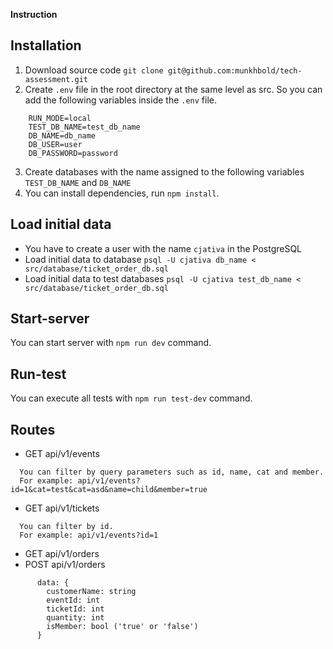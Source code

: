 **Instruction**
## Installation

1. Download source code `git clone git@github.com:munkhbold/tech-assessment.git`
2. Create `.env` file in the root directory at the same level as src. So you can add the following variables inside the `.env` file.
```
    RUN_MODE=local
    TEST_DB_NAME=test_db_name
    DB_NAME=db_name
    DB_USER=user
    DB_PASSWORD=password
```
3. Create databases with the name assigned to the following variables `TEST_DB_NAME` and `DB_NAME`
4. You can install dependencies, run `npm install`.

## Load initial data
- You have to create a user with the name `cjativa` in the PostgreSQL
- Load initial data to database `psql -U cjativa db_name < src/database/ticket_order_db.sql`
- Load initial data to test databases `psql -U cjativa test_db_name < src/database/ticket_order_db.sql`

## Start-server
You can start server with `npm run dev` command.

## Run-test
You can execute all tests with `npm run test-dev` command.

## Routes
- GET api/v1/events
```
  You can filter by query parameters such as id, name, cat and member.
  For example: api/v1/events?id=1&cat=test&cat=asd&name=child&member=true
```
- GET api/v1/tickets
```
  You can filter by id.
  For example: api/v1/events?id=1
```
- GET api/v1/orders
- POST api/v1/orders
```
      data: {
        customerName: string
        eventId: int
        ticketId: int
        quantity: int
        isMember: bool ('true' or 'false')
      }
```